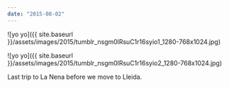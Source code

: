 ```yaml
---
date: "2015-08-02"
---
```


![yo yo]({{ site.baseurl }}/assets/images/2015/tumblr_nsgm0lRsuC1r16syio1_1280-768x1024.jpg)

![yo yo]({{ site.baseurl }}/assets/images/2015/tumblr_nsgm0lRsuC1r16syio2_1280-768x1024.jpg)

Last trip to La Nena before we move to Lleida.
